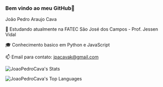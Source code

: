 ### Bem vindo ao meu GitHub👋
João Pedro Araujo Cava

🌱 Estudando atualmente na FATEC São José dos Campos - Prof. Jessen Vidal

🎓 Conhecimento basico em Python e JavaScript

📫 Email para contato: jpacavak@gmail.com

![JoaoPedroCava's Stats](https://github-readme-stats.vercel.app/api?username=JoaoPedroCava&theme=nord&show_icons=true&hide_border=false&count_private=true)

![JoaoPedroCava's Top Languages](https://github-readme-stats.vercel.app/api/top-langs/?username=JoaoPedroCava&theme=nord&show_icons=true&hide_border=false&layout=compact)

          
